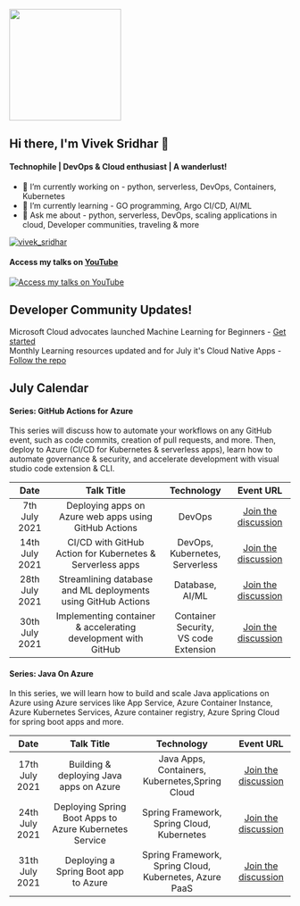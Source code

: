 <p align="left">
  <img width="200" height="200" src="https://drive.google.com/thumbnail?id=180x0d9UBnjWVPexLIshWzmuNgqHULf5w">
</p>

## Hi there, I'm Vivek Sridhar 👋

#### Technophile | DevOps & Cloud enthusiast | A wanderlust!

- 🔭 I’m currently working on - python, serverless, DevOps, Containers, Kubernetes
- 🌱 I’m currently learning - GO programming, Argo CI/CD, AI/ML
- 💬 Ask me about - python, serverless, DevOps, scaling applications in cloud, Developer communities, traveling & more


<p align="left"> <a href="https://twitter.com/vivek_sridhar" target="blank"><img src="https://img.shields.io/twitter/follow/vivek_sridhar?logo=twitter&style=for-the-badge" alt="vivek_sridhar" /></a> </p>

#### Access my talks on [YouTube](https://youtube.com/playlist?list=PLHliAWPfQr8yO0Q0ivMIVXDrfd74Qr5aw)

[![Access my talks on YouTube](https://img.youtube.com/vi/-_sSL0H1ADQ/0.jpg)](https://www.youtube.com/watch?v=-_sSL0H1ADQ&list=PLHliAWPfQr8yO0Q0ivMIVXDrfd74Qr5aw&ab_channel=Topcoder)

## Developer Community Updates!

Microsoft Cloud advocates launched Machine Learning for Beginners - [Get started](https://github.com/microsoft/ML-For-Beginners) <br>
Monthly Learning resources updated and for July it's Cloud Native Apps - [Follow the repo](https://github.com/microsoft/monthlyresources) <br>

## July Calendar

#### Series: GitHub Actions for Azure

This series will discuss how to automate your workflows on any GitHub event, such as code commits, creation of pull requests, and more. Then, deploy to Azure (CI/CD for Kubernetes & serverless apps), learn how to automate governance & security, and accelerate development with visual studio code extension & CLI.


|     Date     |    Talk Title     |   Technology    | Event URL |
|     :---:    | :---:           |    :---:      | :---:       |
| 7th July 2021   | Deploying apps on Azure web apps using GitHub Actions      | DevOps  |      [Join the discussion](https://www.meetup.com/microsoft-reactor-bengaluru/events/279015119/)      |
| 14th July 2021  | CI/CD with GitHub Action for Kubernetes & Serverless apps       | DevOps, Kubernetes, <br> Serverless  |  [Join the discussion](https://www.meetup.com/microsoft-reactor-bengaluru/events/279015137/)         |
| 28th July 2021  | Streamlining database and ML deployments using GitHub Actions     | Database, AI/ML  |  [Join the discussion](https://www.meetup.com/microsoft-reactor-bengaluru/events/279015454/)        |
| 30th July 2021  | Implementing container & accelerating development with GitHub     | Container Security, <br> VS code Extension  |  [Join the discussion](https://www.meetup.com/microsoft-reactor-bengaluru/events/279015477/)        |

#### Series: Java On Azure

In this series, we will learn how to build and scale Java applications on Azure using Azure services like App Service, Azure Container Instance, Azure Kubernetes Services, Azure container registry, Azure Spring Cloud for spring boot apps and more.


|     Date        | Talk Title                                                   | Technology    | Event URL |
|     :---:        | :---:                                                        |    :---:      | :---:       |
| 17th July 2021  | Building & deploying Java apps on Azure                      | Java Apps, Containers,<br> Kubernetes,Spring Cloud |      [Join the discussion](https://www.meetup.com/azure-developer-community-raipur/events/279201407/)      | 
| 24th July 2021  | Deploying Spring Boot Apps to Azure Kubernetes Service       | Spring Framework, <br> Spring Cloud, Kubernetes |  [Join the discussion](https://www.meetup.com/azure-developer-community-mumbai/events/279163681/)        |
| 31th July 2021  | Deploying a Spring Boot app to Azure                         | Spring Framework, <br> Spring Cloud, Kubernetes, Azure PaaS  |  [Join the discussion](https://www.meetup.com/azure-developer-community-chennai/events/279145191/)        |


